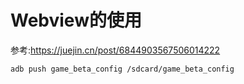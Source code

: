 # Webview的使用

参考:https://juejin.cn/post/6844903567506014222

```
adb push game_beta_config /sdcard/game_beta_config
```


